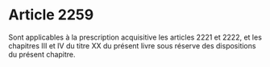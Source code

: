 # Article 2259

Sont applicables à la prescription acquisitive les articles 2221 et 2222, et les chapitres III et IV du titre XX du présent livre sous réserve des dispositions du présent chapitre.
